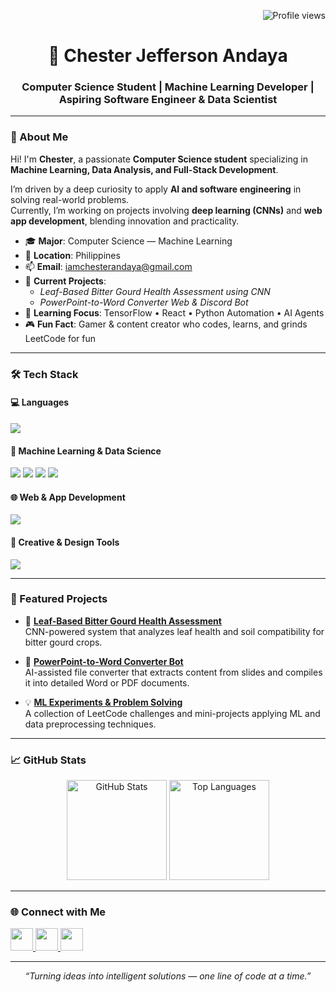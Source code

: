 <p align="right">
  <img src="https://komarev.com/ghpvc/?username=itsmeches" alt="Profile views" />
</p>

<h1 align="center">🚀 Chester Jefferson Andaya</h1>
<h3 align="center">Computer Science Student | Machine Learning Developer | Aspiring Software Engineer & Data Scientist</h3>

---

### 👋 About Me  

Hi! I'm **Chester**, a passionate **Computer Science student** specializing in **Machine Learning, Data Analysis, and Full-Stack Development**.  

I’m driven by a deep curiosity to apply **AI and software engineering** in solving real-world problems.  
Currently, I’m working on projects involving **deep learning (CNNs)** and **web app development**, blending innovation and practicality.  

- 🎓 **Major**: Computer Science — Machine Learning  
- 📍 **Location**: Philippines  
- 📫 **Email**: [iamchesterandaya@gmail.com](mailto:iamchesterandaya@gmail.com)  
- 🔭 **Current Projects**:  
  - *Leaf-Based Bitter Gourd Health Assessment using CNN*  
  - *PowerPoint-to-Word Converter Web & Discord Bot*  
- 🧠 **Learning Focus**: TensorFlow • React • Python Automation • AI Agents  
- 🎮 **Fun Fact**: Gamer & content creator who codes, learns, and grinds LeetCode for fun  

---

### 🛠️ Tech Stack  

#### 💻 Languages  
<p>
  <img src="https://skillicons.dev/icons?i=python,java,cpp,php,javascript,html,css" />
</p>

#### 🧠 Machine Learning & Data Science  
<p>
  <img src="https://skillicons.dev/icons?i=tensorflow,opencv,sklearn" />
  <img src="https://img.shields.io/badge/Facenet-%23FF6F00.svg?style=for-the-badge&logoColor=white" />
  <img src="https://img.shields.io/badge/Numpy-%23013243.svg?style=for-the-badge&logo=numpy&logoColor=white" />
  <img src="https://img.shields.io/badge/Pandas-%23150458.svg?style=for-the-badge&logo=pandas&logoColor=white" />
</p>

#### 🌐 Web & App Development  
<p>
  <img src="https://skillicons.dev/icons?i=react,tailwind,bootstrap,nodejs,express,php,mysql,vscode" />
</p>

#### 🎨 Creative & Design Tools  
<p>
  <img src="https://skillicons.dev/icons?i=ps,ai,pr,figma" />
</p>

---

### 🚧 Featured Projects  

- 🥒 **[Leaf-Based Bitter Gourd Health Assessment](https://github.com/itsmeches/LeafSense)**  
  CNN-powered system that analyzes leaf health and soil compatibility for bitter gourd crops.  

- 🤖 **[PowerPoint-to-Word Converter Bot](https://github.com/itsmeches/Slide2Note)**  
  AI-assisted file converter that extracts content from slides and compiles it into detailed Word or PDF documents.  

- 💡 **[ML Experiments & Problem Solving](https://github.com/itsmeches/ML-Labs)**  
  A collection of LeetCode challenges and mini-projects applying ML and data preprocessing techniques.  

---

### 📈 GitHub Stats  
<p align="center">
  <img src="https://github-readme-stats.vercel.app/api?username=itsmeches&show_icons=true&theme=tokyonight" alt="GitHub Stats" height="160"/>
  <img src="https://github-readme-stats.vercel.app/api/top-langs/?username=itsmeches&layout=compact&theme=tokyonight" alt="Top Languages" height="160"/>
</p>

---

### 🌐 Connect with Me  
<p align="left">
  <a href="https://github.com/itsmeches" target="_blank">
    <img src="https://skillicons.dev/icons?i=github" width="36" />
  </a>
  <a href="https://linkedin.com/in/chesterandaya" target="_blank">
    <img src="https://skillicons.dev/icons?i=linkedin" width="36" />
  </a>
  <a href="mailto:iamchesterandaya@gmail.com" target="_blank">
    <img src="https://skillicons.dev/icons?i=gmail" width="36" />
  </a>
</p>

---

<p align="center">
  <i>“Turning ideas into intelligent solutions — one line of code at a time.”</i>
</p>
